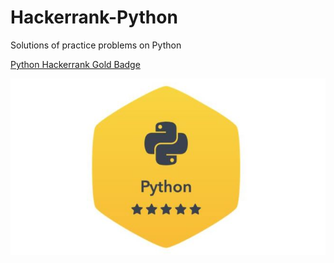 # Hackerrank-Python
Solutions of practice problems on Python

[Python Hackerrank Gold Badge](https://www.hackerrank.com/akshanshsingh111)

![gold badge](https://github.com/AkshanshSingh/Hackerrank-Python/blob/master/python_gold_badge.PNG)

